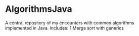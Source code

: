 # AlgorithmsJava
A central repository of my encounters with common algorithms implemented in Java. Includes:
1.Merge sort with generics
